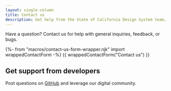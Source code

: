 ```yaml
---
layout: single-column
title: Contact us
description: Get help from the State of California Design System team, post questions, and share technical information with fellow developers.
---
```


<p class="text-lead">Have a question? Contact us for help with general inquiries, feedback, or bugs.</p>

{%- from "macros/contact-us-form-wrapper.njk" import wrappedContactForm -%}
{{ wrappedContactForm("Contact us") }}

## Get support from developers

Post questions on [GitHub](https://github.com/cagov/design-system) and leverage our digital community.
